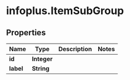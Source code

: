 # infoplus.ItemSubGroup

## Properties
Name | Type | Description | Notes
------------ | ------------- | ------------- | -------------
**id** | **Integer** |  | 
**label** | **String** |  | 


